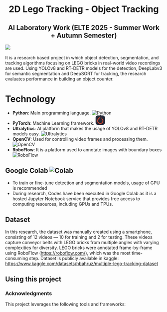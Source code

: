 <div align="center">
   <h1>2D Lego Tracking - Object Tracking</h1>
   <h2>AI Laboratory Work (ELTE 2025 - Summer Work + Autumn Semester)</h2>
</div>
<img src = "https://eduscope.me/storage/app/media/pages/affiliated%20universities/LOGOS/ELTE.jpg">

It is a research based project in which object detection, segmentation, and tracking algorithms focusing on LEGO bricks in real-world video recordings are used. Using YOLOv8 and RT-DETR models for the detection, DeepLabv3 for semantic segmentation and DeepSORT for tracking, the research evaluates performance in building an object counter. 

# Technology
- **Python**: Main programming language. ![Python](https://img.shields.io/badge/Python-3776AB?style=for-the-badge&logo=python&logoColor=white)
- **PyTorch**: Machine Learning framework. <img src="https://github.com/tandpfun/skill-icons/blob/main/icons/PyTorch-Dark.svg" alt="PyTorch" width="30" />
- **Ultralytics**: AI platform that makes the usage of YOLOv8 and RT-DETR models easy. <img src="https://encrypted-tbn0.gstatic.com/images?q=tbn:ANd9GcTSDfTFONBFO8j91aS1lQPb9jfARtTFP1B82Q&s" alt="Ultralytics" width="50" />
- **OpenCV**: Used for controlling video frames and processing them. <img src="https://github.com/tandpfun/skill-icons/blob/main/icons/OpenCV-Dark.svg" alt="OpenCV" width="30" />
- **RoboFlow**: It is a platform used to annotate images with boundary boxes <img src = "https://d7umqicpi7263.cloudfront.net/img/product/8305253e-2066-4396-9e9a-f0f9b97e75b9.png" alt = "RoboFlow" width = "90"/>

## Google Colab <img src="https://colab.research.google.com/img/colab_favicon_256px.png" alt="Colab" width="50">
- To train or fine-tune detection and segmentation models, usage of GPU is recommended
- During research, Codes have been executed in Google Colab as it is a hosted Jupyter Notebook service that provides free access to computing resources, including GPUs and TPUs.

## Dataset
In this research, the dataset was manually created using a smartphone, consisting of 12 videos — 10 for training and 2 for testing. These videos capture conveyor belts with LEGO bricks from multiple angles with varying complexities for diversity. LEGO bricks were annotated frame-by-frame using RoboFlow (https://roboflow.com/), which was the most time-consuming step. Dataset is publicly available in kaggle: https://www.kaggle.com/datasets/hbahruz/multiple-lego-tracking-dataset

## Using this project

### Acknowledgments
This project leverages the following tools and frameworks:

